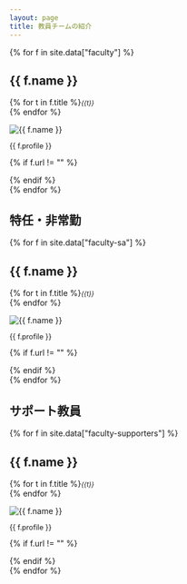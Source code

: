 ```yaml
---
layout: page
title: 教員チームの紹介
---
```


<div class="row">

{% for f in site.data["faculty"] %}
  <div class="col-sm-4 align-self-stretch">
<div class="card h-100">
  <div class="card-body">
  <h2>{{ f.name }}</h2>
  <p>{% for t in f.title %}<span style="font-size: 0.8em;"><em>{{t}}</em></span><br />{% endfor %}</p>
  <img src="/images/faculty/{{ f.photo }}" alt="{{ f.name }}" class="media-object rounded-circle">
  <p style="font-size: 0.9em;">{{ f.profile }}</p>
  {% if f.url != "" %}
  <p><a href="{{ f.url }}"><i class="fas fa-home"></i></a></p>
  {% endif %}
  </div>
</div>
</div>
{% endfor %}

</div>

## 特任・非常勤

<div class="row">

{% for f in site.data["faculty-sa"] %}
  <div class="col-sm-4 align-self-stretch">
<div class="card h-100">
  <div class="card-body">
  <h2>{{ f.name }}</h2>
  <p>{% for t in f.title %}<span style="font-size: 0.8em;"><em>{{t}}</em></span><br />{% endfor %}</p>
  <img src="/images/faculty/{{ f.photo }}" alt="{{ f.name }}" class="media-object rounded-circle">
  <p style="font-size: 0.9em;">{{ f.profile }}</p>
  {% if f.url != "" %}
  <p><a href="{{ f.url }}"><i class="fas fa-home"></i></a></p>
  {% endif %}
  </div>
</div>
</div>
{% endfor %}

</div>

## サポート教員

<div class="row">

{% for f in site.data["faculty-supporters"] %}
  <div class="col-sm-4">
<div class="card h-100">
  <div class="card-body">
  <h2>{{ f.name }}</h2>
  <p>{% for t in f.title %}<span style="font-size: 0.8em;"><em>{{t}}</em></span><br />{% endfor %}</p>
  <img src="/images/faculty/{{ f.photo }}" alt="{{ f.name }}" class="media-object rounded-circle">
  <p style="font-size: 0.9em;">{{ f.profile }}</p>
  {% if f.url != "" %}
  <p><a href="{{ f.url }}"><i class="fas fa-home"></i></a></p>
  {% endif %}
  </div>
</div>
</div>
{% endfor %}

</div>

